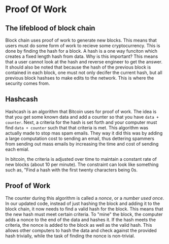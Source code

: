 # Proof Of Work

## The lifeblood of block chain

Block chain uses proof of work to generate new blocks. This means that users must do some form of work to recieve some cryptocurrency. This is done by finding the hash for a block. A hash is a one way funciton which creates a fixed length hash from data. Why is this important? This means that a user cannot look at the hash and reverse engineer to get the answer. It should also be noted that because the hash of the previous block is contained in each block, one must not only decifer the current hash, but all previous block hashses to make edits to the network. This is where the security comes from.

## Hashcash

Hashcash is an algorithm that Bitcoin uses for proof of work. The idea is that you get some known data and add a counter so that you have `data + counter`. Next, a criteria for the hash is set forth and your computer must find `data + counter` such that that criteria is met. This algorithm was actually made to stop mas spam emails. They way it did this was by adding a large computation cost to sending an email, thus dettering spammers from sending out mass emails by increasing the time and cost of sending each emial.

In bitcoin, the criteria is adjusted over time  to maintain a constant rate of new blocks (about 10 per minute). The constraint can look like something such as, "Find a hash with the first twenty characters being 0s.

## Proof of Work

The counter during this algorithm is called a *nonce*, or a *number used once*. In our updated code, instead of just hashing the block and adding it to the block chain, it now needs to find a valid hash for the block. This means that the new hash must meet certain criteria. To "mine" the block, the computer adds a nonce to the end of the data and hashes it. If the hash meets the criteria, the nonce is added to the block as well as the valid hash. This allows other computers to hash the data and check against the provided hash trivially, while the task of finding the nonce is non-trivial.
